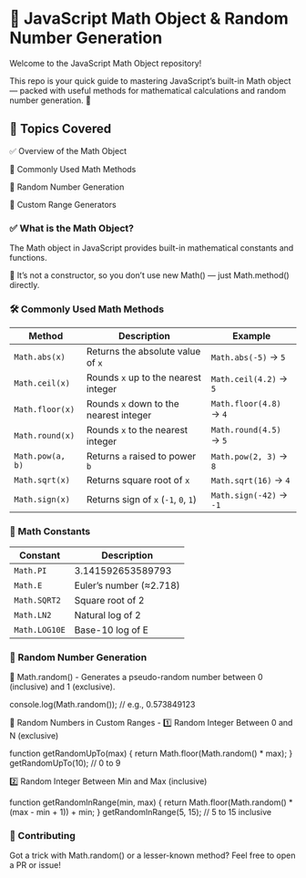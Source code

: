 # 🧮 JavaScript Math Object & Random Number Generation

Welcome to the JavaScript Math Object repository!

This repo is your quick guide to mastering JavaScript’s built-in Math object — packed with useful methods for mathematical calculations and random number generation. 🎲


## 📌 Topics Covered

✅ Overview of the Math Object


🧠 Commonly Used Math Methods


🎲 Random Number Generation


🔁 Custom Range Generators


### ✅ What is the Math Object?

The Math object in JavaScript provides built-in mathematical constants and functions.


📌 It’s not a constructor, so you don’t use new Math() — just Math.method() directly.


### 🛠️ Commonly Used Math Methods


| Method              | Description                            | Example                   |
| ------------------- | -------------------------------------- | ------------------------- |
| `Math.abs(x)`       | Returns the absolute value of `x`      | `Math.abs(-5)` → `5`      |
| `Math.ceil(x)`      | Rounds `x` up to the nearest integer   | `Math.ceil(4.2)` → `5`    |
| `Math.floor(x)`     | Rounds `x` down to the nearest integer | `Math.floor(4.8)` → `4`   |
| `Math.round(x)`     | Rounds `x` to the nearest integer      | `Math.round(4.5)` → `5`   |
| `Math.pow(a, b)`    | Returns `a` raised to power `b`        | `Math.pow(2, 3)` → `8`    |
| `Math.sqrt(x)`      | Returns square root of `x`             | `Math.sqrt(16)` → `4`     |
| `Math.sign(x)`      | Returns sign of `x` (`-1`, `0`, `1`)   | `Math.sign(-42)` → `-1`   |



### 🔢 Math Constants


| Constant      | Description             |
| ------------- | ----------------------- |
| `Math.PI`     | 3.141592653589793       |
| `Math.E`      | Euler’s number (≈2.718) |
| `Math.SQRT2`  | Square root of 2        |
| `Math.LN2`    | Natural log of 2        |
| `Math.LOG10E` | Base-10 log of E        |



### 🎲 Random Number Generation

🔸 Math.random()  -  Generates a pseudo-random number between 0 (inclusive) and 1 (exclusive).

console.log(Math.random()); // e.g., 0.573849123

🔁 Random Numbers in Custom Ranges  -  1️⃣ Random Integer Between 0 and N (exclusive)


function getRandomUpTo(max) {
  return Math.floor(Math.random() * max);
}
getRandomUpTo(10); // 0 to 9


2️⃣ Random Integer Between Min and Max (inclusive)

function getRandomInRange(min, max) {
  return Math.floor(Math.random() * (max - min + 1)) + min;
}
getRandomInRange(5, 15); // 5 to 15 inclusive



### 🙌 Contributing

Got a trick with Math.random() or a lesser-known method? Feel free to open a PR or issue!

